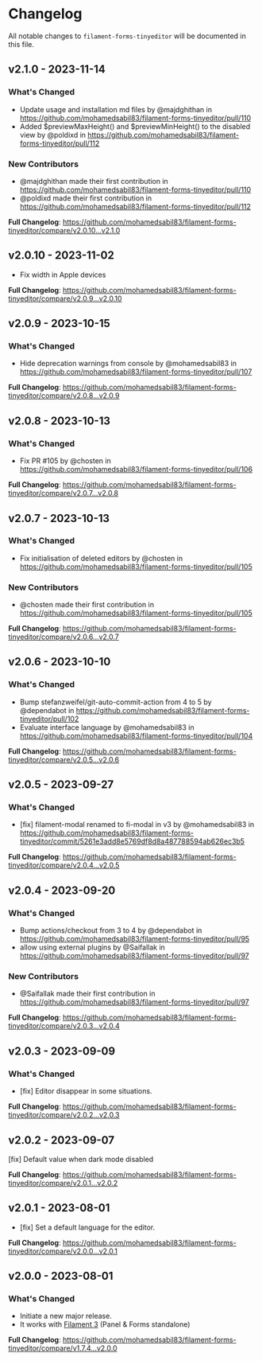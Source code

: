 # Changelog

All notable changes to `filament-forms-tinyeditor` will be documented in this file.

## v2.1.0 - 2023-11-14

### What's Changed

- Update usage and installation md files by @majdghithan in https://github.com/mohamedsabil83/filament-forms-tinyeditor/pull/110
- Added $previewMaxHeight() and $previewMinHeight() to the disabled view by @poldixd in https://github.com/mohamedsabil83/filament-forms-tinyeditor/pull/112

### New Contributors

- @majdghithan made their first contribution in https://github.com/mohamedsabil83/filament-forms-tinyeditor/pull/110
- @poldixd made their first contribution in https://github.com/mohamedsabil83/filament-forms-tinyeditor/pull/112

**Full Changelog**: https://github.com/mohamedsabil83/filament-forms-tinyeditor/compare/v2.0.10...v2.1.0

## v2.0.10 - 2023-11-02

- Fix width in Apple devices

**Full Changelog**: https://github.com/mohamedsabil83/filament-forms-tinyeditor/compare/v2.0.9...v2.0.10

## v2.0.9 - 2023-10-15

### What's Changed

- Hide deprecation warnings from console by @mohamedsabil83 in https://github.com/mohamedsabil83/filament-forms-tinyeditor/pull/107

**Full Changelog**: https://github.com/mohamedsabil83/filament-forms-tinyeditor/compare/v2.0.8...v2.0.9

## v2.0.8 - 2023-10-13

### What's Changed

- Fix PR #105 by @chosten in https://github.com/mohamedsabil83/filament-forms-tinyeditor/pull/106

**Full Changelog**: https://github.com/mohamedsabil83/filament-forms-tinyeditor/compare/v2.0.7...v2.0.8

## v2.0.7 - 2023-10-13

### What's Changed

- Fix initialisation of deleted editors by @chosten in https://github.com/mohamedsabil83/filament-forms-tinyeditor/pull/105

### New Contributors

- @chosten made their first contribution in https://github.com/mohamedsabil83/filament-forms-tinyeditor/pull/105

**Full Changelog**: https://github.com/mohamedsabil83/filament-forms-tinyeditor/compare/v2.0.6...v2.0.7

## v2.0.6 - 2023-10-10

### What's Changed

- Bump stefanzweifel/git-auto-commit-action from 4 to 5 by @dependabot in https://github.com/mohamedsabil83/filament-forms-tinyeditor/pull/102
- Evaluate interface language by @mohamedsabil83 in https://github.com/mohamedsabil83/filament-forms-tinyeditor/pull/104

**Full Changelog**: https://github.com/mohamedsabil83/filament-forms-tinyeditor/compare/v2.0.5...v2.0.6

## v2.0.5 - 2023-09-27

### What's Changed

- [fix] filament-modal renamed to fi-modal in v3 by @mohamedsabil83 in https://github.com/mohamedsabil83/filament-forms-tinyeditor/commit/5261e3add8e5769df8d8a487788594ab626ec3b5

**Full Changelog**: https://github.com/mohamedsabil83/filament-forms-tinyeditor/compare/v2.0.4...v2.0.5

## v2.0.4 - 2023-09-20

### What's Changed

- Bump actions/checkout from 3 to 4 by @dependabot in https://github.com/mohamedsabil83/filament-forms-tinyeditor/pull/95
- allow using external plugins by @Saifallak in https://github.com/mohamedsabil83/filament-forms-tinyeditor/pull/97

### New Contributors

- @Saifallak made their first contribution in https://github.com/mohamedsabil83/filament-forms-tinyeditor/pull/97

**Full Changelog**: https://github.com/mohamedsabil83/filament-forms-tinyeditor/compare/v2.0.3...v2.0.4

## v2.0.3 - 2023-09-09

### What's Changed

- [fix] Editor disappear in some situations.

**Full Changelog**: https://github.com/mohamedsabil83/filament-forms-tinyeditor/compare/v2.0.2...v2.0.3

## v2.0.2 - 2023-09-07

[fix] Default value when dark mode disabled

**Full Changelog**: https://github.com/mohamedsabil83/filament-forms-tinyeditor/compare/v2.0.1...v2.0.2

## v2.0.1 - 2023-08-01

- [fix] Set a default language for the editor.

**Full Changelog**: https://github.com/mohamedsabil83/filament-forms-tinyeditor/compare/v2.0.0...v2.0.1

## v2.0.0 - 2023-08-01

### What's Changed

- Initiate a new major release.
- It works with [Filament 3](https://filamentphp.com) (Panel & Forms standalone)

**Full Changelog**: https://github.com/mohamedsabil83/filament-forms-tinyeditor/compare/v1.7.4...v2.0.0
